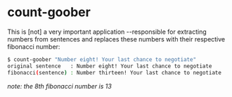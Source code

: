 # count-goober

This is [not] a very important application --responsible for extracting numbers from sentences and replaces these numbers with their respective fibonacci number:

```bash
$ count-goober "Number eight! Your last chance to negotiate"
original sentence   : Number eight! Your last chance to negotiate
fibonacci(sentence) : Number thirteen! Your last chance to negotiate
```
*note: the 8th fibonacci number is 13*
